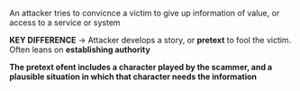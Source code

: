 An attacker tries to convicnce a victim to give up information of value, or access to a service or system

**KEY DIFFERENCE** → Attacker develops a story, or **pretext** to fool the victim. Often leans on **establishing authority**

**The pretext ofent includes a character played by the scammer, and a plausible situation in which that character needs the information**
